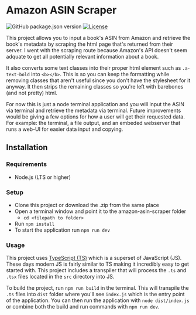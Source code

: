 # Amazon ASIN Scraper

![GitHub package.json version](https://img.shields.io/github/package-json/v/nullgato/amazon-asin-scraper)
[![License](https://img.shields.io/badge/License-MIT-blue)](#license)

This project allows you to input a book's ASIN from Amazon and retrieve the book's metadata by scraping the html page that's returned from their server. I went with the scraping route because Amazon's API doesn't seem adquate to get all potentially relevant information about a book.

It also converts some text classes into their proper html element such as `.a-text-bold` into `<b></b>`. This is so you can keep the formatting while removing classes that aren't useful since you don't have the stylesheet for it anyway. It then strips the remaining classes so you're left with barebones (and not pretty) html.

For now this is just a node terminal application and you will input the ASIN via terminal and retrieve the metadata via terminal. Future improvements would be giving a few options for how a user will get their requested data. For example: the terminal, a file output, and an embeded webserver that runs a web-UI for easier data input and copying.

## Installation

### Requirements

-   Node.js (LTS or higher)

### Setup

-   Clone this project or download the .zip from the same place
-   Open a terminal window and point it to the amazon-asin-scraper folder
    -   `cd <filepath to folder>`
-   Run `npm install`
-   To start the application run `npm run dev`

### Usage

This project uses [TypeScript (TS)](https://www.typescriptlang.org/) which is a superset of JavaScript (JS). These days modern JS is fairly similar to TS making it incredibly easy to get started with. This project includes a transpiler that will process the `.ts` and `.tsx` files located in the `src` directory into JS.

To build the project, run `npm run build` in the terminal. This will transpile the `.ts` files into `dist` folder where you'll see `index.js` which is the entry point of the application. You can then run the application with `node dist/index.js` or combine both the build and run commands with `npm run dev`.
